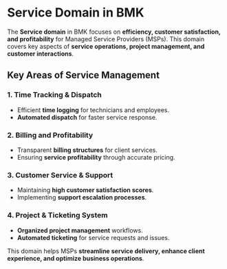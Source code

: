 # Service Domain in BMK

The **Service domain** in BMK focuses on **efficiency, customer satisfaction, and profitability** for Managed Service Providers (MSPs). This domain covers key aspects of **service operations, project management, and customer interactions**.

## Key Areas of Service Management

### 1. Time Tracking & Dispatch
- Efficient **time logging** for technicians and employees.
- **Automated dispatch** for faster service response.

### 2. Billing and Profitability
- Transparent **billing structures** for client services.
- Ensuring **service profitability** through accurate pricing.

### 3. Customer Service & Support
- Maintaining **high customer satisfaction scores**.
- Implementing **support escalation processes**.

### 4. Project & Ticketing System
- **Organized project management** workflows.
- **Automated ticketing** for service requests and issues.

This domain helps MSPs **streamline service delivery, enhance client experience, and optimize business operations**.


